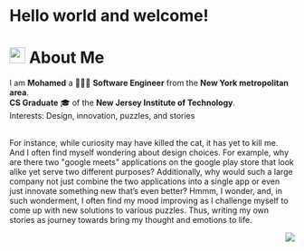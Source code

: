 # Hello world and welcome!

# <img src="https://user-images.githubusercontent.com/36449190/217968913-a69b74e5-dbc8-4d06-ab52-e497a796635c.png" width="28"> About Me


I am **Mohamed** a 🧑🏻‍💻 **Software Engineer** from the **New York metropolitan area**.<br>
**CS Graduate** 🎓 of the **New Jersey Institute of Technology**.<br>
Interests: Design, innovation, puzzles, and stories <br> <br>
  


For instance, while curiosity may have killed the cat, it has yet to kill me. And I often find myself wondering about design choices. For example, why are there two "google meets" applications on the google play store that look alike yet serve two different purposes? Additionally, why would such a large company not just combine the two applications into a single app or even just innovate something new that’s even better? Hmmm, I wonder, and, in such wonderment, I often find my mood improving as I challenge myself to come up with new solutions to various puzzles. Thus, writing my own stories as journey towards bring my thought and emotions to life.


<img style="float: right;" src="https://user-images.githubusercontent.com/36449190/218105511-714c7a7e-44e1-412d-b11c-726c521a71ec.jpeg">

